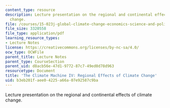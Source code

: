```yaml
---
content_type: resource
description: Lecture presentation on the regional and continental effects of climate
  change.
file: /courses/15-023j-global-climate-change-economics-science-and-policy-spring-2008/b3eb201faee04225a66a07e92587c9ba_lec16.pdf
file_size: 3320558
file_type: application/pdf
learning_resource_types:
- Lecture Notes
license: https://creativecommons.org/licenses/by-nc-sa/4.0/
ocw_type: OCWFile
parent_title: Lecture Notes
parent_type: CourseSection
parent_uid: d8acb56e-47d1-9772-87c7-49ed0d78d963
resourcetype: Document
title: 'The Climate Machine IV: Regional Effects of Climate Change'
uid: b3eb201f-aee0-4225-a66a-07e92587c9ba
---
```

Lecture presentation on the regional and continental effects of climate change.